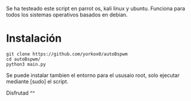 Se ha testeado este script en parrot os, kali linux y ubuntu.
Funciona para todos los sistemas operativos basados en debian.

# Instalación

```
git clone https://github.com/yorkox0/autoBspwm
cd autoBspwm/
python3 main.py
```

Se puede instalar tambien el entorno para el ususaio root, solo ejecutar mediante [sudo] el script. 

Disfrutad ^^
